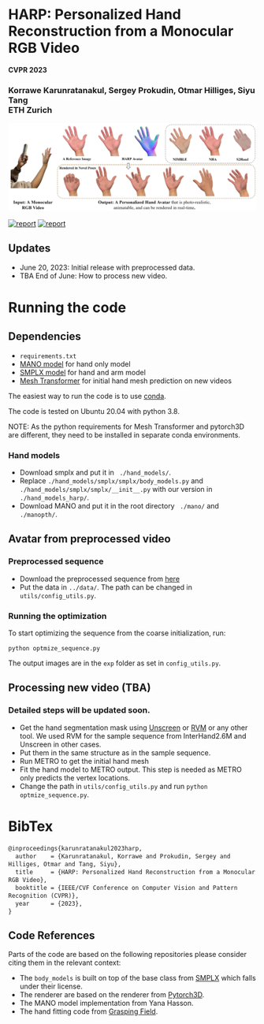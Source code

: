 

# HARP: Personalized Hand Reconstruction from a Monocular RGB Video
**CVPR 2023**

### Korrawe Karunratanakul, Sergey Prokudin, Otmar Hilliges, Siyu Tang <br/>  ETH Zurich

![harp_teaser](/assets/teaser.jpg "HARP teaser")

[![report](https://img.shields.io/badge/Project-Page-blue)](https://korrawe.github.io/harp-project/)
[![report](https://img.shields.io/badge/ArXiv-Paper-red)](https://arxiv.org/abs/2212.09530)

<!-- Video: [Youtube](http://www.youtube.com/watch?feature=player_embedded&v=QBiAN8Bobuc) <br/> -->

## Updates

- June 20, 2023: Initial release with preprocessed data.
- TBA End of June: How to process new video.

# Running the code
## Dependencies
- ```requirements.txt```
- [MANO model](https://github.com/hassony2/manopth) for hand only model
- [SMPLX model](https://smpl-x.is.tue.mpg.de/) for hand and arm model
- [Mesh Transformer](https://github.com/microsoft/MeshTransformer) for initial hand mesh prediction on new videos

The easiest way to run the code is to use [conda](https://docs.conda.io/en/latest/miniconda.html).

The code is tested on Ubuntu 20.04 with python 3.8.

NOTE: As the python requirements for Mesh Transformer and pytorch3D are different, they need to be installed in separate conda environments.

### Hand models
- Download smplx and put it in ``` ./hand_models/```.
- Replace ```./hand_models/smplx/smplx/body_models.py``` and ```./hand_models/smplx/smplx/__init__.py``` with our version in ```./hand_models_harp/```.
- Download MANO and put it in the root directory ``` ./mano/``` and ``` ./manopth/```.


## Avatar from preprocessed video
<!-- ![vid](/assets/halo_hand.gif "HALO teaser") -->
### Preprocessed sequence
- Download the preprocessed sequence from [here](https://drive.google.com/file/d/1KLMvehpEAXR8lkjHHX4q4E6mgAHOTwM3/view?usp=sharing)
- Put the data in ```../data/```. The path can be changed in ```utils/config_utils.py```.

### Running the optimization
To start optimizing the sequence from the coarse initialization, run:
```
python optmize_sequence.py
```

The output images are in the ```exp``` folder as set in ```config_utils.py```. 

<!-- The provided sample sequence are   . -->


## Processing new video (TBA)
### Detailed steps will be updated soon.
- Get the hand segmentation mask using [Unscreen](https://www.unscreen.com/) or [RVM](https://peterl1n.github.io/RobustVideoMatting/) or any other tool. We used RVM for the sample sequence from InterHand2.6M and Unscreen in other cases.
- Put them in the same structure as in the sample sequence.
- Run METRO to get the initial hand mesh
- Fit the hand model to METRO output. This step is needed as METRO only predicts the vertex locations.
- Change the path in ```utils/config_utils.py``` and run ```python optmize_sequence.py```.

# BibTex
```
@inproceedings{karunratanakul2023harp,
  author    = {Karunratanakul, Korrawe and Prokudin, Sergey and Hilliges, Otmar and Tang, Siyu},
  title     = {HARP: Personalized Hand Reconstruction from a Monocular RGB Video},
  booktitle = {IEEE/CVF Conference on Computer Vision and Pattern Recognition (CVPR)},
  year      = {2023},
}
```


## Code References

Parts of the code are based on the following repositories please consider citing them in the relevant context:

- The ```body_models``` is built on top of the base class from [SMPLX](https://smpl-x.is.tue.mpg.de/) which falls under their license.
- The renderer are based on the renderer from [Pytorch3D](https://pytorch3d.org/).
- The MANO model implementation from Yana Hasson.
- The hand fitting code from [Grasping Field](https://github.com/korrawe/grasping_field).


<!-- # Acknowledgement

We  sincerely  acknowledge . -->


